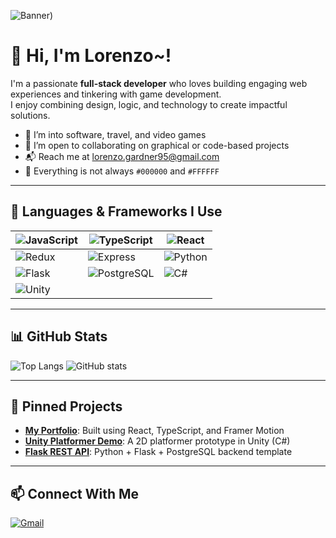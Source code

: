 ![Banner]([./banner.png))

# 👋 Hi, I'm Lorenzo~!

I'm a passionate **full-stack developer** who loves building engaging web experiences and tinkering with game development.  
I enjoy combining design, logic, and technology to create impactful solutions.

- 👀 I’m into software, travel, and video games
- 💞 I’m open to collaborating on graphical or code-based projects
- 📬 Reach me at [lorenzo.gardner95@gmail.com](mailto:lorenzo.gardner95@gmail.com)
- 🎨 Everything is not always `#000000` and `#FFFFFF`

---

## 🧠 Languages & Frameworks I Use

| ![JavaScript](https://img.shields.io/badge/JavaScript-323330?style=for-the-badge&logo=javascript&logoColor=F7DF1E) | ![TypeScript](https://img.shields.io/badge/TypeScript-007ACC?style=for-the-badge&logo=typescript&logoColor=white) | ![React](https://img.shields.io/badge/React-20232A?style=for-the-badge&logo=react&logoColor=61DAFB) |
|---|---|---|
| ![Redux](https://img.shields.io/badge/Redux-593D88?style=for-the-badge&logo=redux&logoColor=white) | ![Express](https://img.shields.io/badge/Express.js-404D59?style=for-the-badge&logo=express&logoColor=white) | ![Python](https://img.shields.io/badge/Python-3670A0?style=for-the-badge&logo=python&logoColor=FFD43B) |
| ![Flask](https://img.shields.io/badge/Flask-000000?style=for-the-badge&logo=flask&logoColor=white) | ![PostgreSQL](https://img.shields.io/badge/PostgreSQL-316192?style=for-the-badge&logo=postgresql&logoColor=white) | ![C#](https://img.shields.io/badge/C%23-239120?style=for-the-badge&logo=csharp&logoColor=white) |
| ![Unity](https://img.shields.io/badge/Unity-000000?style=for-the-badge&logo=unity&logoColor=white) | | |

---

## 📊 GitHub Stats

![Top Langs](https://github-readme-stats.vercel.app/api/top-langs/?username=yourusername&layout=compact&theme=dark)
![GitHub stats](https://github-readme-stats.vercel.app/api?username=yourusername&show_icons=true&theme=dark)

---

## 📌 Pinned Projects

- [**My Portfolio**](https://github.com/yourusername/portfolio): Built using React, TypeScript, and Framer Motion
- [**Unity Platformer Demo**](https://github.com/yourusername/game-dev-demo): A 2D platformer prototype in Unity (C#)
- [**Flask REST API**](https://github.com/yourusername/api-demo): Python + Flask + PostgreSQL backend template

---

## 📫 Connect With Me

[![Gmail](https://img.shields.io/badge/Gmail-D14836?style=for-the-badge&logo=gmail&logoColor=white)](mailto:lorenzo.gardner95@gmail.com)
